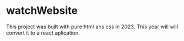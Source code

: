 # watchWebsite
This project was built with pure html ans css in 2023.
This year will will convert it to a react aplication.
